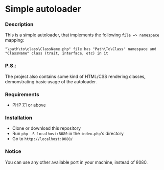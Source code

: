 # Simple autoloader

### Description

This is a simple autoloader, that implements the following ```file => namespace``` mapping:
```
"\path\to\class\ClassName.php" file has "Path\To\Class" namespace and "ClassName" class (trait, interface, etc) in it
```

### P.S.:

The project also contains some kind of HTML/CSS rendering classes, demonstrating basic usage of the autoloader.

### Requirements
- PHP 7.1 or above

### Installation
- Clone or download this repository
- Run ```php -S localhost:8080``` in the ```index.php```'s directory
- Go to ```http://localhost:8080/```

### Notice

You can use any other available port in your machine, instead of 8080.